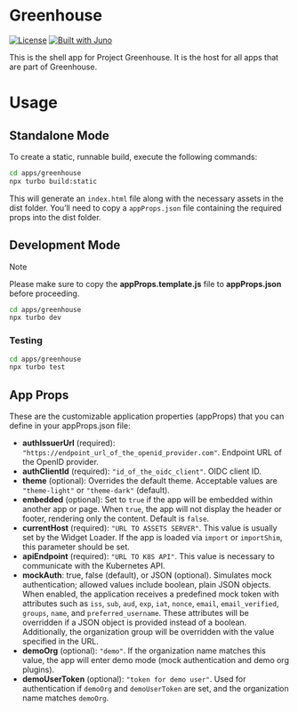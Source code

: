 # Greenhouse

[![License](https://img.shields.io/badge/License-Apache%202.0-blue.svg)](LICENSE)
[![Built with Juno](https://cloudoperators.github.io/juno/built-with-juno.svg)](https://github.com/cloudoperators/juno)

This is the shell app for Project Greenhouse. It is the host for all apps that are part of Greenhouse.

# Usage

## Standalone Mode

To create a static, runnable build, execute the following commands:

```bash
cd apps/greenhouse
npx turbo build:static
```

This will generate an `index.html` file along with the necessary assets in the dist folder. You’ll need to copy a `appProps.json` file containing the required props into the dist folder.

## Development Mode

<!-- add note -->

> [!NOTE]  
> Please make sure to copy the **appProps.template.js** file to **appProps.json** before proceeding.

```bash
cd apps/greenhouse
npx turbo dev
```

### Testing

```bash
cd apps/greenhouse
npx turbo test
```

## App Props

These are the customizable application properties (appProps) that you can define in your appProps.json file:

- **authIssuerUrl** (required): `"https://endpoint_url_of_the_openid_provider.com"`. Endpoint URL of the OpenID provider.
- **authClientId** (required): `"id_of_the_oidc_client"`. OIDC client ID.
- **theme** (optional): Overrides the default theme. Acceptable values are `"theme-light"` or `"theme-dark"` (default).
- **embedded** (optional): Set to `true` if the app will be embedded within another app or page. When `true`, the app will not display the header or footer, rendering only the content. Default is `false`.
- **currentHost** (required): `"URL TO ASSETS SERVER"`. This value is usually set by the Widget Loader. If the app is loaded via `import` or `importShim`, this parameter should be set.
- **apiEndpoint** (required): `"URL TO K8S API"`. This value is necessary to communicate with the Kubernetes API.
- **mockAuth**: true, false (default), or JSON (optional). Simulates mock authentication; allowed values include boolean, plain JSON objects. When enabled, the application receives a predefined mock token with attributes such as `iss`, `sub`, `aud`, `exp`, `iat`, `nonce`, `email`, `email_verified`, `groups`, `name`, and `preferred_username`. These attributes will be overridden if a JSON object is provided instead of a boolean. Additionally, the organization group will be overridden with the value specified in the URL.
- **demoOrg** (optional): `"demo"`. If the organization name matches this value, the app will enter demo mode (mock authentication and demo org plugins).
- **demoUserToken** (optional): `"token for demo user"`. Used for authentication if `demoOrg` and `demoUserToken` are set, and the organization name matches `demoOrg`.
